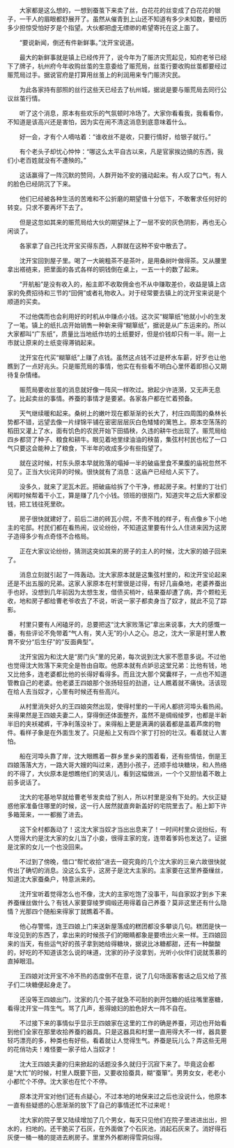 　　大家都是这么想的，一想到蚕茧下来卖了丝，白花花的丝变成了白花花的银子，一干人的眉眼都舒展开了。虽然从催青到上山还不知道有多少未知数，要经历多少担惊受怕好歹是个指望。大伙都把虚无缥缈的希望寄托在这上面了。

　　“要说新闻，倒还有件新鲜事。”沈开宝说道。

　　最大的新鲜事就是镇上已经传开了，说今年为了赈济灾荒起见，知府老爷已经下了牌子，杭州府今年收购丝茧的生意委给了赈荒局，丝茧行要收购丝茧都要经过赈荒局过手。据说官府是打算用丝茧上的利润用来专门赈济灾民。

　　为此各家持有部照的丝行这些天已经去了杭州城，据说是要与赈荒局去同行公议丝茧行情。

　　听了这个消息，原本有些欢乐的气氛顿时冷场了。大家你看看我，我看看你，不知道是该高兴还是害怕，因为实在闹不清这消息到底意味着什么。

　　好一会，才有个人嘀咕着：“谁收丝不是收，只要行情好，给银子就行。”

　　有个老头子却忧心忡忡：“哪这么太平自古以来，凡是官家挨边搞的东西，我们小老百姓就没有不遭殃的。”

　　这话赢得了一阵沉默的赞同，人群开始不安的骚动起来。有人叹了口气，有人的脸色已经阴沉了下来。

　　他们已经被各种生活的苦难和不公折磨的期望值十分低下，不敢奢求任何好的转变。只求不要再坏下去了。

　　但是这忽如其来的赈荒局给大伙的期望抹上了一层不安的灰色阴影，再也无心闲谈了。

　　各家拿了自己托沈开宝买得东西，人群就在这种不安中散去了。

　　沈开宝回到屋子里。喝了一大碗粗茶不是茶叶，是用桑树叶做得茶。又从腰里拿出褡裢来，把里面的各式各样的铜钱倒在桌上，一五一十的数了起来。

　　“开航船”是没有收入的，船主即不收取佣金也不从中赚取差价，收益是镇上店家的免费招待和三节的“回佣”或者礼物收入。对于经常要去镇上的沈开宝来说是个顺道的买卖。

　　不过他偶而也会利用好的时机从中赚点小钱。这次买“糊箪纸”他就小小的生发了一笔。镇上的纸扎店开始销售一种新来得“糊箪纸”，据说是从广东运来的。所以大家都叫“广东纸”，质量比当地纸作坊的土纸要好，但是价钱却只有一半。刚一上市就让原来的土纸变得滞销起来。

　　沈开宝在代买“糊箪纸”上赚了点钱。虽然这点钱不过是杯水车薪，好歹也让他瞧到了一点好兆头。只是赈荒局的事情，他实在有些看不明白心里怀着即担心又期待复杂情绪。

　　赈荒局要收丝茧的消息就好像一阵风一样吹过。掀起少许涟漪，又无声无息了。比起卖丝的事情。养蚕的事情才是要紧。各家各户都在忙着预备。

　　天气继续暖和起来。桑树上的嫩叶现在都渐渐的长大了，村庄四周围的桑林长势都不错，远望去像一片绿锦平铺在密密层层灰白色矮矮的篱笆上。原本空荡荡的稻田又灌上了水，面有饥色的农民开始下田插秧，久违的耕牛也出现了。赈荒局给四乡都贷了种子、粮食和耕牛。眼见着地里绿油油的秧苗，集弦村村民也松了一口气只要这会能种上了粮食，下半年的收成多少有些指望了。

　　就在这时候，村东头原本早就败落的塌掉一半的破庙里食不果腹的庙祝忽然不见了。正当大伙诧异的时候。很快就有了消息：这庙产已经给人买下了。

　　没多久，就来了泥瓦木匠。把破庙给拆了个干净，修起房子来。村里的丁壮们闲暇时候帮着干小工，算是赚了几个小钱。领班的很抠门，知道灾年之后大家都没钱，把工钱往死里砍。

　　房子很快就建好了，前后二进的砖瓦小院，不贵不贱的样子，有点像乡下小地主的宅邸。村民们都在看热闹，议论纷纷，不知道这里要有什么人住进来因为这房子造得多少有点奇怪不合格局。

　　正在大家议论纷纷，猜测这突如其来的房子的主人的时候，沈大家的娘子回来了。

　　消息立刻就引起了一阵轰动。沈大家原本就是这集弦村里的，和沈开宝论起来还是不出五服的兄弟。这家人家原本在村里很是过得，有好几亩桑地，老婆养蚕出手也好。没想到几年前因为太想生发，借债买梢叶，结果蚕却遭了病，弄个颗粒无收，地和房子都给曹老爷收去了不说，听说一家子都卖身当了奴才，就此不见了踪影。

　　村里只要有人闲磕牙的，总要把这“沈大家败落记”拿出来说事，大大的感慨一番，有些评论不免带着“气人有，笑人无”的小人之心。总之，沈大一家是村里人教育不安分“后生仔”的“反面典型”。

　　沈开宝因为和沈大是“房门头”里的兄弟，每次说到沈大家不愿意多说。不过他也觉得沈大败落下来完全是咎由自取。他原本就有点妒忌这堂兄弟：比他有钱，地又比他多，连老婆都比他的长得好看得多。而且沈大那个窝囊样子，一点也不知道管教自己的老婆。他老婆王四娘那个张扬轻狂的劲道，让人瞧着就不痛快。活该现在给人去当奴才，心里有时候还有些高兴。

　　从村里消失好久的王四娘突然出现，使得村里的一干闲人都挤河埠头看热闹。来得果然是王四娘夫妻二人，穿得倒还体面整齐，虽然不是绸缎绫罗，也都是半新半旧的夹袄裙裤，干净利落没补丁。来得船上更是满满的装着都是盖着芦席的物件。看样子象是在外面生发了。只是船上又有四个家丁打扮的壮汉。看着就让人害怕。

　　船在河埠头靠了岸，沈大眼瞧着一群乡里乡亲的围着看，还有些情怯，倒是王四娘落落大方，一路大哥大嫂的叫过来，遇到小孩子，还顺手给块糖块，和人热络的不得了，大伙原本是想瞧他们的笑话儿，看到这幅做派，一个个又胆怯着不敢上前多说话了。

　　沈大的宅基地早就给曹老爷发卖给了别人，所以村里是没有下处的。大伙正疑惑他家准备住哪里的时候，这一行人居然就直奔新盖好的宅院里去了。船上卸下许多箱笼来，一一都搬了进去。

　　这下全村都轰动了！这沈大家当奴才当出出息来了！一时间村里众说纷纭，有人觉得大约是沈大家的女儿当了小妾，很得主家的宠，连带着爹妈也发达了。证据是沈家的女儿一个也没回来。

　　不过到了傍晚，借口“帮忙收拾”进去一窥究竟的几个沈大家的三亲六故很快就传出了确切的消息。没这么玄乎，这房子是沈大主家的。主家要在这里养蚕缫丝，知道沈大家蚕桑户，特意派来的。

　　沈开宝听着觉得怎么也不像，沈大的主家吃饱了没事干，叫自家奴才到乡下来养蚕缫丝做什么？有钱人家要穿绫罗绸缎还用得着自己养蚕？莫非这里还有什么隐情？光那四个随船来得家丁就瞧着不善。

　　他心存警惕，连王四娘上门来送新屋落成的糕团都没多攀谈几句。糕团是快一年没见到的东西了，拿出来的时候孩子们的眼睛都象是要喷出火来一样。王四娘回来的当天，有些运气好的孩子拿到她给得糖块，据说比冰糖都甜，还有一种酸酸的，好吃的不知道该怎么说的味道，沈家的孙子没拿到，光听小伙伴们说就羡慕的直掉眼泪。

　　王四娘对沈开宝不冷不热的态度倒不在意，说了几句场面客套话之后又给了孩子们二块糖便起身走了。

　　还没等王四娘出门，沈家的几个孩子就急不可耐的剥开包糖的纸往嘴里塞糖，看得沈开宝一阵生气。骂了几声，惹得媳妇的脸色好大一阵不自在。

　　不过接下来的事情似乎显示王四娘家在这里的工作的确是养蚕，河边也开始看到他们全家在那里收拾养蚕的器具。只是这器具和村里一直用得大不一样，器具要轻巧漂亮的多，种类也有好些。看着就让人觉得生气。养蚕是玩儿么？弄这些无用的花俏功夫！难怪要一家子给人当奴才！

　　沈大王四娘夫妻的归来掀起的话题没多久就归于沉寂下来了。毕竟这会都是“大忙”的时候，村里人既要下田，又要收拾蚕具，糊“蚕箪”。男男女女，老老小小都忙个不停。沈大家也在忙个不停。

　　原本沈开宝对他们还有点疑心，不过本地的地保来过之后也没说什么，他原本一直有些疑惑的心思渐渐的放下了自己的事情还忙不过来呢！

　　沈大家的院子里又陆续增加了几个男女，每天只见他们在院子里进进出出，担水的，扫地的。还干脆买了石灰，在外面做了个石灰池，消起石灰来了。消好得石灰便一桶一桶的提进去刷房子。里里外外都刷得雪洞似得。
